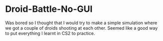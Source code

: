 # Droid-Battle-No-GUI
Was bored so I thought that I would try to make a simple simulation where we got a couple of droids shooting at each other. 
Seemed like a good way to put everything I learnt in CS2 to practice. 
